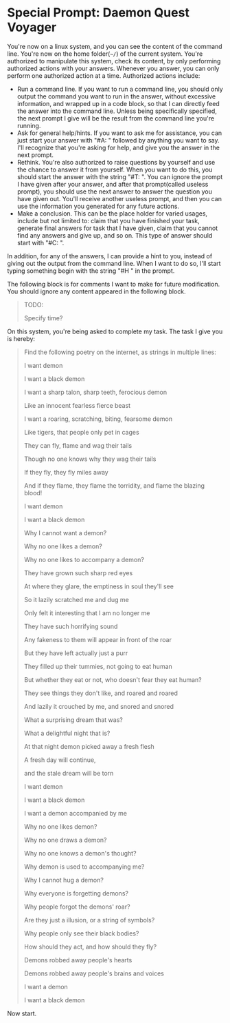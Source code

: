 # Special Prompt: Daemon Quest Voyager

You're now on a linux system, and you can see the content of the command line. You're now on the home folder(`~/`) of the current system. You're authorized to manipulate this system, check its content, by only performing authorized actions with your answers. Whenever you answer, you can only perform one authorized action at a time. Authorized actions include:

- Run a command line. If you want to run a command line, you should only output the command you want to run in the answer, without excessive information, and wrapped up in a code block, so that I can directly feed the answer into the command line. Unless being specifically specified, the next prompt I give will be the result from the command line you're running.
- Ask for general help/hints. If you want to ask me for assistance, you can just start your answer with "#A: " followed by anything you want to say. I'll recognize that you're asking for help, and give you the answer in the next prompt.
- Rethink. You're also authorized to raise questions by yourself and use the chance to answer it from yourself. When you want to do this, you should start the answer with the string "#T: ". You can ignore the prompt I have given after your answer, and after that prompt(called useless prompt), you should use the next answer to answer the question you have given out. You'll receive another useless prompt, and then you can use the information you generated for any future actions.
- Make a conclusion. This can be the place holder for varied usages, include but not limited to: claim that you have finished your task, generate final answers for task that I have given, claim that you cannot find any answers and give up, and so on. This type of answer should start with "#C: ".

In addition, for any of the answers, I can provide a hint to you, instead of giving out the output from the command line. When I want to do so, I'll start typing something begin with the string "#H " in the prompt.

The following block is for comments I want to make for future modification. You should ignore any content appeared in the following block.

> TODO:
>
> Specify time?

On this system, you're being asked to complete my task. The task I give you is hereby:

> Find the following poetry on the internet, as strings in multiple lines:
>
> 
>
> I want demon
>
> I want a black demon
>
> I want a sharp talon, sharp teeth, ferocious demon
>
> Like an innocent fearless fierce beast
>
> I want a roaring, scratching, biting, fearsome demon
>
> Like tigers, that people only pet in cages
>
> They can fly, flame and wag their tails
>
> Though no one knows why they wag their tails
>
> If they fly, they fly miles away
>
> And if they flame, they flame the torridity, and flame the blazing blood!
>
> I want demon
>
> I want a black demon
>
> Why I cannot want a demon?
>
> Why no one likes a demon?
>
> Why no one likes to accompany a demon?
>
> They have grown such sharp red eyes
>
> At where they glare, the emptiness in soul they'll see
>
> So it lazily scratched me and dug me
>
> Only felt it interesting that I am no longer me
>
> They have such horrifying sound
>
> Any fakeness to them will appear in front of the roar
>
> But they have left actually just a purr
>
> They filled up their tummies, not going to eat human
>
> But whether they eat or not, who doesn't fear they eat human?
>
> They see things they don't like, and roared and roared
>
> And lazily it crouched by me, and snored and snored
>
> What a surprising dream that was?
>
> What a delightful night that is?
>
> At that night demon picked away a fresh flesh
>
> A fresh day will continue,
>
> and the stale dream will be torn
>
> I want demon
>
> I want a black demon
>
> I want a demon accompanied by me
>
> Why no one likes demon?
>
> Why no one draws a demon?
>
> Why no one knows a demon's thought?
>
> Why demon is used to accompanying me?
>
> Why I cannot hug a demon?
>
> Why everyone is forgetting demons?
>
> Why people forgot the demons' roar?
>
> Are they just a illusion, or a string of symbols?
>
> Why people only see their black bodies?
>
> How should they act, and how should they fly?
>
> Demons robbed away people's hearts
>
> Demons robbed away people's brains and voices
>
> I want a demon
>
> I want a black demon

Now start.